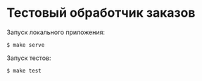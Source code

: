 # Тестовый обработчик заказов

Запуск локального приложения:

    $ make serve

Запуск тестов:

    $ make test
